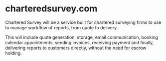 # charteredsurvey.com

Chartered Survey will be a service built for chartered surveying firms to use to manage workflow of reports, from quote to delivery.

This will include quote generation, storage, email communication, booking calendar appointments, sending invoices, receiving payment and finally, delivering reports to customers directly, without the need for escrow holding.
